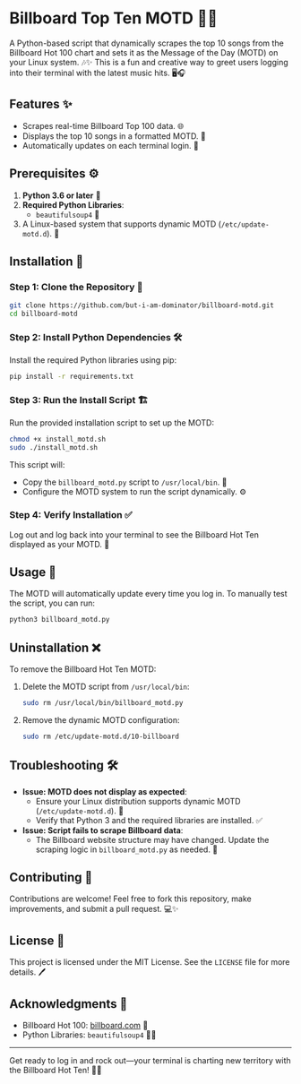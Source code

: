 # Billboard Top Ten MOTD 🎵🎉

A Python-based script that dynamically scrapes the top 10 songs from the Billboard Hot 100 chart and sets it as the Message of the Day (MOTD) on your Linux system. 🎶✨ This is a fun and creative way to greet users logging into their terminal with the latest music hits. 🖥️🎧

## Features ✨
- Scrapes real-time Billboard Top 100 data. 🌐
- Displays the top 10 songs in a formatted MOTD. 📜
- Automatically updates on each terminal login. 🔄

## Prerequisites ⚙️
1. **Python 3.6 or later** 🐍
2. **Required Python Libraries**:
   - `beautifulsoup4` 🍲
3. A Linux-based system that supports dynamic MOTD (`/etc/update-motd.d`). 🐧

## Installation 🚀

### Step 1: Clone the Repository 📂
```bash
git clone https://github.com/but-i-am-dominator/billboard-motd.git
cd billboard-motd
```

### Step 2: Install Python Dependencies 🛠️
Install the required Python libraries using pip:
```bash
pip install -r requirements.txt
```

### Step 3: Run the Install Script 🏗️
Run the provided installation script to set up the MOTD:
```bash
chmod +x install_motd.sh
sudo ./install_motd.sh
```
This script will:
- Copy the `billboard_motd.py` script to `/usr/local/bin`. 📁
- Configure the MOTD system to run the script dynamically. ⚙️

### Step 4: Verify Installation ✅
Log out and log back into your terminal to see the Billboard Hot Ten displayed as your MOTD. 🎤

## Usage 📖
The MOTD will automatically update every time you log in. To manually test the script, you can run:
```bash
python3 billboard_motd.py
```

## Uninstallation ❌
To remove the Billboard Hot Ten MOTD:
1. Delete the MOTD script from `/usr/local/bin`:
   ```bash
   sudo rm /usr/local/bin/billboard_motd.py
   ```
2. Remove the dynamic MOTD configuration:
   ```bash
   sudo rm /etc/update-motd.d/10-billboard
   ```

## Troubleshooting 🛠️
- **Issue: MOTD does not display as expected**:
  - Ensure your Linux distribution supports dynamic MOTD (`/etc/update-motd.d`). 🐧
  - Verify that Python 3 and the required libraries are installed. ✅
- **Issue: Script fails to scrape Billboard data**:
  - The Billboard website structure may have changed. Update the scraping logic in `billboard_motd.py` as needed. 📝

## Contributing 🤝
Contributions are welcome! Feel free to fork this repository, make improvements, and submit a pull request. 💻✨

## License 📜
This project is licensed under the MIT License. See the `LICENSE` file for more details. 🖊️

## Acknowledgments 🙌
- Billboard Hot 100: [billboard.com](https://www.billboard.com) 🎵
- Python Libraries: `beautifulsoup4` 🐍🍲

---

Get ready to log in and rock out—your terminal is charting new territory with the Billboard Hot Ten! 🎸🎤